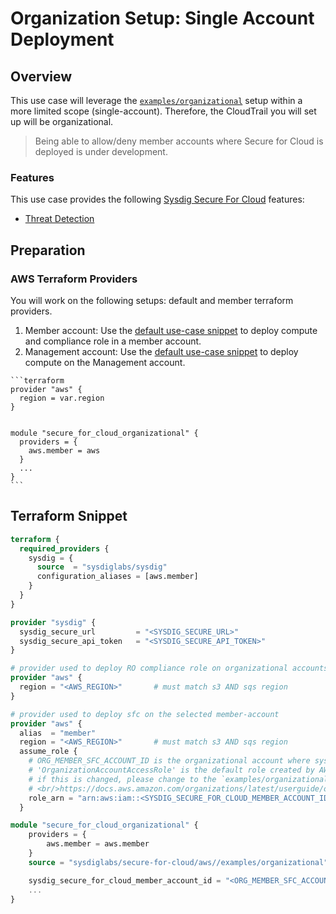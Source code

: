 # Organization Setup: Single Account Deployment

## Overview

This use case will leverage the [`examples/organizational`](./examples/organizational/README.md) setup within a more limited scope (single-account). Therefore, the CloudTrail you will set up will be organizational.

 > Being able to allow/deny member accounts where Secure for Cloud is deployed is under development.

### Features

This use case provides the following [Sysdig Secure For Cloud](https://docs.sysdig.com/en/docs/sysdig-secure/sysdig-secure-for-cloud/#features) features:

- [Threat Detection](https://docs.sysdig.com/en/docs/sysdig-secure/policies/threat-detect-policies/)

## Preparation

### AWS Terraform Providers

You will work on the following setups: default and member terraform providers.

  1. Member account: Use the [default use-case snippet](#terraform-snippet) to deploy compute and compliance role in a member account.
  2. Management account: Use the [default use-case snippet](#terraform-snippet) to deploy compute  on the Management account.

    ```terraform
    provider "aws" {
      region = var.region
    }


    module "secure_for_cloud_organizational" {
      providers = {
        aws.member = aws
      }
      ...
    }
    ```

## Terraform Snippet

```terraform
terraform {
  required_providers {
    sysdig = {
      source  = "sysdiglabs/sysdig"
      configuration_aliases = [aws.member]
    }
  }
}

provider "sysdig" {
  sysdig_secure_url         = "<SYSDIG_SECURE_URL>"
  sysdig_secure_api_token   = "<SYSDIG_SECURE_API_TOKEN>"
}

# provider used to deploy RO compliance role on organizational accounts
provider "aws" {
  region = "<AWS_REGION>"       # must match s3 AND sqs region
}

# provider used to deploy sfc on the selected member-account
provider "aws" {
  alias  = "member"
  region = "<AWS_REGION>"       # must match s3 AND sqs region
  assume_role {
    # ORG_MEMBER_SFC_ACCOUNT_ID is the organizational account where sysdig secure for cloud compute component is to be deployed
    # 'OrganizationAccountAccessRole' is the default role created by AWS for management-account users to be able to admin member accounts.
    # if this is changed, please change to the `examples/organizational` input var `organizational_member_default_admin_role` too
    # <br/>https://docs.aws.amazon.com/organizations/latest/userguide/orgs_manage_accounts_access.html
    role_arn = "arn:aws:iam::<SYSDIG_SECURE_FOR_CLOUD_MEMBER_ACCOUNT_ID>:role/OrganizationAccountAccessRole"
  }

module "secure_for_cloud_organizational" {
    providers = {
        aws.member = aws.member
    }
    source = "sysdiglabs/secure-for-cloud/aws//examples/organizational"

    sysdig_secure_for_cloud_member_account_id = "<ORG_MEMBER_SFC_ACCOUNT_ID>"
    ...
}
```
